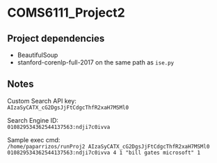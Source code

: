 # COMS6111_Project2

## Project dependencies
- BeautifulSoup
- stanford-corenlp-full-2017 on the same path as `ise.py`

## Notes

Custom Search API key:<br/>
`AIzaSyCATX_cG2DgsJjFtCdgcThfR2xaH7MSMl0`

Search Engine ID:<br/>
`010829534362544137563:ndji7c0ivva`

Sample exec cmd:<br/>
`/home/paparrizos/runProj2 AIzaSyCATX_cG2DgsJjFtCdgcThfR2xaH7MSMl0 010829534362544137563:ndji7c0ivva 4 1 "bill gates microsoft" 1`
